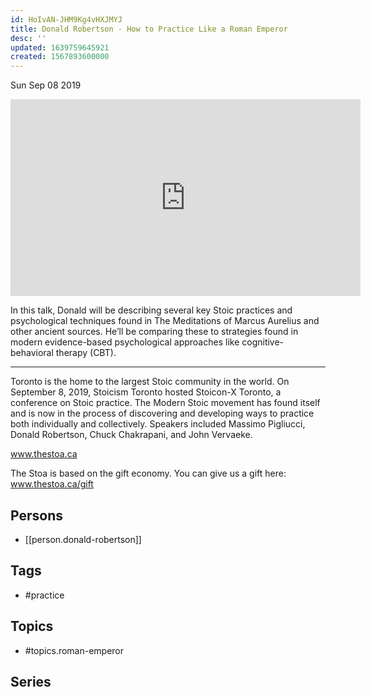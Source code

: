 ```yaml
---
id: HoIvAN-JHM9Kg4vHXJMYJ
title: Donald Robertson - How to Practice Like a Roman Emperor
desc: ''
updated: 1639759645921
created: 1567893600000
---
```





Sun Sep 08 2019

<iframe width="560" height="315" src="https://www.youtube.com/embed/blwcQE4bywA" title="Donald Robertson - How to Practice Like a Roman Emperor" frameborder="0" allow="accelerometer; autoplay; clipboard-write; encrypted-media; gyroscope; picture-in-picture" allowfullscreen ></iframe>

In this talk, Donald will be describing several key Stoic practices and psychological techniques found in The Meditations of Marcus Aurelius and other ancient sources.  He’ll be comparing these to strategies found in modern evidence-based psychological approaches like cognitive-behavioral therapy (CBT).  

***

Toronto is the home to the largest Stoic community in the world. On September 8, 2019, Stoicism Toronto hosted Stoicon-X Toronto, a conference on Stoic practice. The Modern Stoic movement has found itself and is now in the process of discovering and developing ways to practice both individually and collectively. Speakers included Massimo Pigliucci, Donald Robertson, Chuck Chakrapani, and John Vervaeke.

www.thestoa.ca

The Stoa is based on the gift economy. You can give us a gift here: www.thestoa.ca/gift

## Persons

- [[person.donald-robertson]]

## Tags

- #practice

## Topics

- #topics.roman-emperor

## Series



